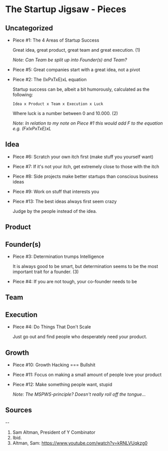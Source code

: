 
The Startup Jigsaw - Pieces
=========================================================

## Uncategorized
- Piece #1: The 4 Areas of Startup Success
  
  Great idea, great product, great team and great execution. (1)

  *Note: Can Team be split up into Founder(s) and Team?*

- Piece #5: Great companies start with a great idea, not a pivot


- Piece #2: The (IxPxTxE)xL equation
  
  Startup success can be, albeit a bit humorously, calculated as the following:

  	`Idea x Product x Team x Execution x Luck`

  Where luck is a number between 0 and 10.000. (2)

  *Note: In relation to my note on Piece #1 this would add F to the equation e.g. (FxIxPxTxE)xL*


## Idea
- Piece #6: Scratch your own itch first (make stuff you yourself want) 
- Piece #7: If it's not your itch, get extremely close to those with the itch
- Piece #8: Side projects make better startups than conscious business ideas
- Piece #9: Work on stuff that interests you
- Piece #13: The best ideas always first seem crazy
  
  Judge by the people instead of the idea.




## Product


## Founder(s)
- Piece #3: Determination trumps Intelligence
  
  It is always good to be smart, but determination seems to be the most important trait for a founder. (3)

- Piece #4: If you are not tough, your co-founder needs to be



## Team


## Execution
- Piece #4: Do Things That Don't Scale
  
  Just go out and find people who desperately need your product.


## Growth
- Piece #10: Growth Hacking === Bullshit
- Piece #11: Focus on making a small amount of people love your product
- Piece #12: Make something people want, stupid
  
  *Note: The MSPWS-principle? Doesn't really roll off the tongue...*


## Sources
--
1. Sam Altman, President of Y Combinator
2. Ibid.
3. Altman, Sam: https://www.youtube.com/watch?v=kRNLVUqkzg0